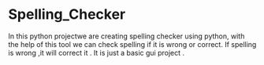 # Spelling_Checker
In this python projectwe are creating spelling checker using python, with the help of this tool we can check spelling if it is wrong or correct. 
If spelling is wrong ,it will correct it .
It is just a basic gui project .
